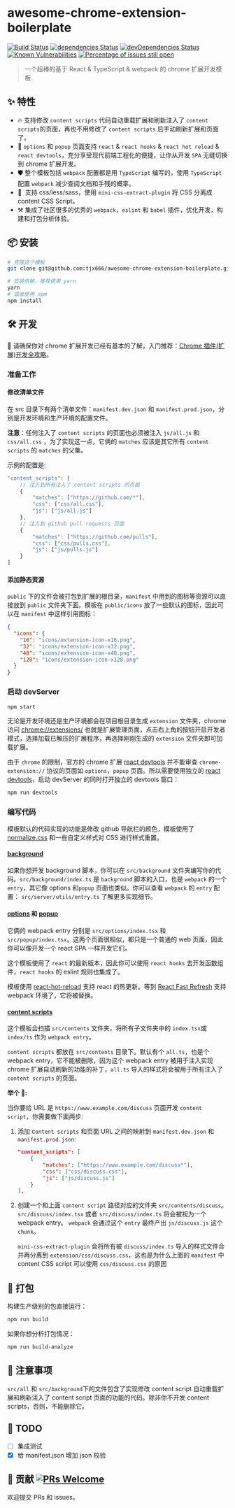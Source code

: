 # awesome-chrome-extension-boilerplate

[![Build Status](https://travis-ci.org/tjx666/awesome-chrome-extension-boilerplate.svg?branch=master)](https://travis-ci.org/tjx666/awesome-chrome-extension-boilerplate) [![dependencies Status](https://david-dm.org/tjx666/awesome-chrome-extension-boilerplate/status.svg)](https://david-dm.org/tjx666/awesome-chrome-extension-boilerplate) [![devDependencies Status](https://david-dm.org/tjx666/awesome-chrome-extension-boilerplate/dev-status.svg)](https://david-dm.org/tjx666/awesome-chrome-extension-boilerplate?type=dev) [![Known Vulnerabilities](https://snyk.io/test/github/tjx666/awesome-chrome-extension-boilerplate/badge.svg?targetFile=package.json)](https://snyk.io/test/github/tjx666/awesome-chrome-extension-boilerplate?targetFile=package.json) [![Percentage of issues still open](https://isitmaintained.com/badge/open/tjx666/awesome-chrome-extension-boilerplate.svg)](http://isitmaintained.com/project/tjx666/awesome-chrome-extension-boilerplate)

> 一个超棒的基于 React & TypeScript & webpack 的 chrome 扩展开发模板

## :sparkles: 特性

- :fire: 支持修改 `content scripts` 代码自动重载扩展和刷新注入了 `content scripts`的页面，再也不用修改了 `content scripts` 后手动刷新扩展和页面了。
- :palm_tree: `options` 和 `popup` 页面支持 `react` & `react hooks` & `react hot reload` & `react devtools`，充分享受现代前端工程化的便捷，让你从开发 `SPA` 无缝切换到 chrome 扩展开发。
- :shield: 整个模板包括 `webpack` 配置都是用 `TypeScript` 编写的，使用 `TypeScript` 配置 `webpack` 减少查阅文档和手残的概率。
- :lipstick: ​ 支持 css/less/sass，使用 `mini-css-extract-plugin` 将 CSS 分离成 content CSS Script。
- :hammer_and_pick: ​ 集成了社区很多的优秀的 `webpack`，`eslint` 和 `babel` 插件，优化开发，构建和打包分析体验。

## :package: 安装

```bash
# 克隆这个模板
git clone git@github.com:tjx666/awesome-chrome-extension-boilerplate.git your-extension-name

# 安装依赖，推荐使用 yarn
yarn
# 或者使用 npm
npm install
```

## :hammer_and_wrench: 开发

:bell: 请确保你对 chrome 扩展开发已经有基本的了解，入门推荐：[Chrome 插件(扩展)开发全攻略](http://blog.haoji.me/chrome-plugin-develop.html)。

### 准备工作

#### 修改清单文件

在 src 目录下有两个清单文件：`manifest.dev.json` 和 `manifest.prod.json`，分别是开发环境和生产环境的配置文件。

**注意**：任何注入了 `content scripts` 的页面也必须被注入 `js/all.js` 和 `css/all.css` ，为了实现这一点，它俩的 `matches` 应该是其它所有 `content scripts` 的 `matches` 的父集。

示例的配置是:

```javascript
"content_scripts": [
    // 注入到所有注入了 content scripts 的页面
    {
        "matches": ["https://github.com/*"],
        "css": ["css/all.css"],
        "js": ["js/all.js"]
    },
    // 注入到 github pull requests 页面
    {
        "matches": ["https://github.com/pulls"],
        "css": ["css/pulls.css"],
        "js": ["js/pulls.js"]
    }
]
```

#### 添加静态资源

`public` 下的文件会被打包到扩展的根目录，`manifest` 中用到的图标等资源可以直接放到 `public` 文件夹下面。模板在 `public/icons` 放了一些默认的图标，因此可以在 `manifest` 中这样引用图标：

```json
{
  "icons": {
    "16": "icons/extension-icon-x16.png",
    "32": "icons/extension-icon-x32.png",
    "48": "icons/extension-icon-x48.png",
    "128": "icons/extension-icon-x128.png"
  }
}
```

### 启动 devServer

```bash
npm start
```

无论是开发环境还是生产环境都会在项目根目录生成 `extension` 文件夹，chrome 访问 [chrome://extensions/](chrome://extensions/) 也就是扩展管理页面，点击右上角的按钮开启开发者模式，选择加载已解压的扩展程序，再选择刚刚生成的 `extension` 文件夹即可加载扩展。

由于 `chrome` 的限制，官方的 chrome 扩展 [react devtools](https://chrome.google.com/webstore/detail/react-developer-tools/fmkadmapgofadopljbjfkapdkoienihi) 并不能审查 `chrome-extension://` 协议的页面如 `options`，`popup` 页面。所以需要使用独立的 [react devtools](https://www.npmjs.com/package/react-devtools)，启动 devServer 的同时打开独立的 devtools 窗口：

```bash
npm run devtools
```

### 编写代码

模板默认的代码实现的功能是修改 github 导航栏的颜色，模板使用了 [normalize.css](https://github.com/necolas/normalize.css) 和一些自定义样式对 CSS 进行样式重置。

#### [background](https://developer.chrome.com/extensions/background_pages)

如果你想开发 background 脚本，你可以在 `src/background` 文件夹编写你的代码。`src/background/index.ts` 是 `background` 脚本的入口，也是 `webpack` 的一个 `entry`，其它像 options 和`popup` 页面也类似。你可以查看 `webpack` 的 `entry` 配置： `src/server/utils/entry.ts` 了解更多实现细节。

#### [options](https://developer.chrome.com/extensions/options) 和 [popup](https://developer.chrome.com/extensions/browserAction#popups)

它俩的 webpack entry 分别是 `src/options/index.tsx` 和 `src/popup/index.tsx`。这两个页面很相似，都只是一个普通的 web 页面，因此你可以像开发一个 react SPA 一样开发它们。

这个模板使用了 `react` 的最新版本，因此你可以使用 `react hooks` 去开发函数组件，`react hooks` 的 eslint 规则也集成了。

模板使用 [react-hot-reload](https://github.com/gaearon/react-hot-loader) 支持 react 的热更新。等到 [React Fast Refresh](https://github.com/facebook/react/issues/16604) 支持 webpack 环境了，它将被替换。

#### [content scripts](https://developer.chrome.com/extensions/content_scripts)

这个模板会扫描 `src/contents` 文件夹，将所有子文件夹中的 `index.tsx`或 `index/ts` 作为 `webpack entry`。

`content scripts` 都放在 `src/contents` 目录下。默认有个 `all.ts`，也是个 webpack entry，它不能被删除，因为这个 webpack entry 被用于注入实现 chrome 扩展自动刷新的功能的补丁，`all.ts` 导入的样式将会被用于所有注入了 `content scripts` 的页面。

**举个 🌰:**

当你要给 URL 是 `https://www.example.com/discuss` 页面开发 `content script`，你需要做下面两步:

1. 添加 c`ontent scripts` 和页面 URL 之间的映射到 `manifest.dev.json` 和 `manifest.prod.json`:

   ```json
   "content_scripts": [
       {
           "matches": ["https://www.example.com/discuss*"],
           "css": ["css/discuss.css"],
           "js": ["js/discuss.js"]
       }
   ],
   ```

2. 创建一个和上面 `content script` 路径对应的文件夹 `src/contents/discuss`。`src/discuss/index.tsx` 或者 `src/discuss/index.ts` 将会被视为一个 webpack entry。 `webpack` 会通过这个 `entry` 最终产出 `js/discuss.js` 这个 `chunk`。

   `mini-css-extract-plugin` 会将所有被 `discuss/index.ts` 导入的样式文件合并再分离到 `extension/css/discuss.css`，这也是为什么上面的 `manifest` 中 content CSS script 可以使用 `css/discuss.css` 的原因

## :construction_worker: 打包

构建生产级别的包直接运行：

```bash
npm run build
```

如果你想分析打包情况：

```bash
npm run build-analyze
```

## :loudspeaker: 注意事项

`src/all` 和 `src/background`下的文件包含了实现修改 content script 自动重载扩展和刷新注入了 content script 页面的功能的代码。除非你不开发 content scripts，否则，不能删除它。

## :dart: TODO

- [ ] 集成测试
- [x] 给 manifest.json 增加 json 校验

## :handshake: 贡献 [![PRs Welcome](https://img.shields.io/badge/PRs-welcome-brightgreen.svg?style=flat-square)](http://makeapullrequest.com)

欢迎提交 PRs 和 issues。
